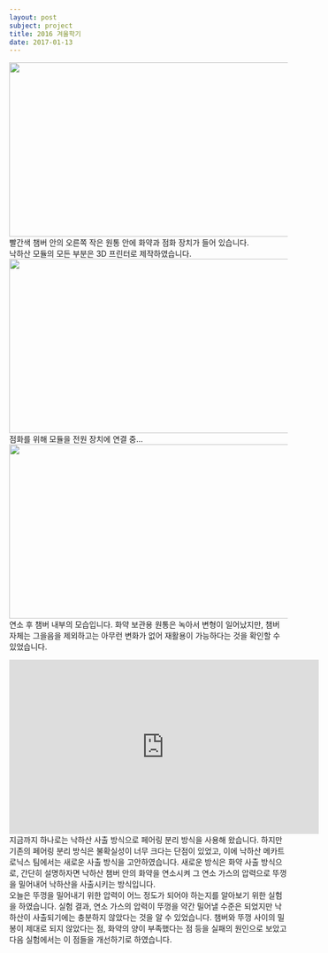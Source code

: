 ```yaml
---
layout: post
subject: project
title: 2016 겨울학기
date: 2017-01-13
---
```

<img src="https://github.com/hsb6350/hanaro.github.io/blob/master/assets/acts/paratest1.jpg?raw=true" width="560" height="315"/><br/>
빨간색 챔버 안의 오른쪽 작은 원통 안에 화약과 점화 장치가 들어 있습니다. <br/>
낙하산 모듈의 모든 부분은 3D 프린터로 제작하였습니다.<br/>
<img src="https://github.com/hsb6350/hanaro.github.io/blob/master/assets/acts/paratest2.jpg?raw=true" width="560" height="315"/><br/>
점화를 위해 모듈을 전원 장치에 연결 중...<br/>
<img src="https://github.com/hsb6350/hanaro.github.io/blob/master/assets/acts/paratest3.jpg?raw=true" width="560" height="315"/><br/>
연소 후 챔버 내부의 모습입니다. 화약 보관용 원통은 녹아서 변형이 일어났지만,
챔버 자체는 그을음을 제외하고는 아무런 변화가 없어 재활용이 가능하다는 것을 확인할 수 있었습니다.<br/>
<iframe width="560" height="315" src="https://www.youtube.com/embed/kUeQjtEhYys" frameborder="0" allowfullscreen></iframe><br/>
지금까지 하나로는 낙하산 사출 방식으로 페어링 분리 방식을 사용해 왔습니다.
하지만 기존의 페어링 분리 방식은 불확실성이 너무 크다는 단점이 있었고, 이에 낙하산 메카트로닉스 팀에서는 새로운 사출 방식을 고안하였습니다.
새로운 방식은 화약 사출 방식으로, 간단히 설명하자면 낙하산 챔버 안의 화약을 연소시켜 그 연소 가스의 압력으로 뚜껑을 밀어내어 낙하산을 사출시키는 방식입니다.
<br/>오늘은 뚜껑을 밀어내기 위한 압력이 어느 정도가 되어야 하는지를 알아보기 위한 실험을 하였습니다.
실험 결과, 연소 가스의 압력이 뚜껑을 약간 밀어낼 수준은 되었지만 낙하산이 사출되기에는 충분하지 않았다는 것을 알 수 있었습니다.
챔버와 뚜껑 사이의 밀봉이 제대로 되지 않았다는 점, 화약의 양이 부족했다는 점 등을 실패의 원인으로 보았고 다음 실험에서는 이 점들을 개선하기로 하였습니다.
